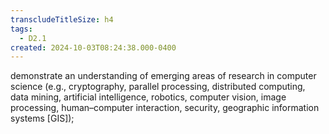 ```yaml
---
transcludeTitleSize: h4
tags:
  - D2.1
created: 2024-10-03T08:24:38.000-0400
---
```

demonstrate an understanding of emerging areas of research in computer science (e.g., cryptography, parallel processing, distributed computing, data mining, artificial intelligence, robotics, computer vision, image processing, human–computer interaction, security, geographic information systems \[GIS\]);